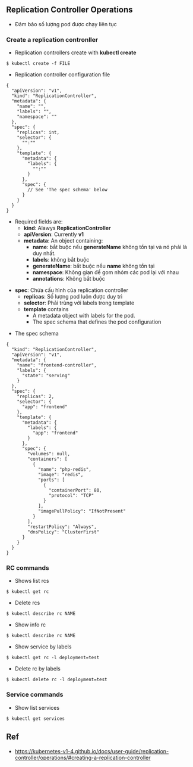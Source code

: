 ## Replication Controller Operations
* Đảm bảo số lượng pod được chạy liên tục
### Create a replication contronller
* Replication controllers create with **kubectl create**
```
$ kubectl create -f FILE
```
* Replication controller configuration file
```
{
  "apiVersion": "v1",
  "kind": "ReplicationController",
  "metadata": {
    "name": "",
    "labels": "",
    "namespace": ""
  },
  "spec": {
    "replicas": int,
    "selector": {
      "":""
    },
    "template": {
      "metadata": {
        "labels": {
          "":""
        }
      },
      "spec": {
        // See 'The spec schema' below
      }
    }
  }
}
```
* Required fields are:
  - **kind**: Alawys **ReplicationController**
  - **apiVersion**: Currently **v1**
  - **metadata**: An object containing:
    * **name**: bắt buộc nếu **generateName** không tồn tại và nó phải là duy nhất.
    * **labels**: không bắt buộc
    * **generateName**: bắt buộc nếu **name** không tồn tại
    * **namespace**: Không gian để gom nhóm các pod lại với nhau
    * **annotations**: Không bắt buộc
 - **spec**: Chứa cấu hình của replication controller
   *  **replicas**: Số lượng pod luôn được duy trì
   * **selector**: Phải trùng với labels trong template
   * **template** contains
      * A metadata object with labels for the pod.
      * The spec schema that defines the pod configuration
* The spec schema

```
{
  "kind": "ReplicationController",
  "apiVersion": "v1",
  "metadata": {
    "name": "frontend-controller",
    "labels": {
      "state": "serving"
    }
  },
  "spec": {
    "replicas": 2,
    "selector": {
      "app": "frontend"
    },
    "template": {
      "metadata": {
        "labels": {
          "app": "frontend"
        }
      },
      "spec": {
        "volumes": null,
        "containers": [
          {
            "name": "php-redis",
            "image": "redis",
            "ports": [
              {
                "containerPort": 80,
                "protocol": "TCP"
              }
            ],
            "imagePullPolicy": "IfNotPresent"
          }
        ],
        "restartPolicy": "Always",
        "dnsPolicy": "ClusterFirst"
      }
    }
  }
}
```
### RC commands
* Shows list rcs
```
$ kubectl get rc
```
* Delete rcs
```
$ kubectl describe rc NAME
```
* Show info rc
```
$ kubectl describe rc NAME
```
* Show service by labels
```
$ kubectl get rc -l deployment=test
```
* Delete rc by labels
```
$ kubectl delete rc -l deployment=test
```
### Service commands
* Show list services
```
$ kubectl get services
```

## Ref
* https://kubernetes-v1-4.github.io/docs/user-guide/replication-controller/operations/#creating-a-replication-controller